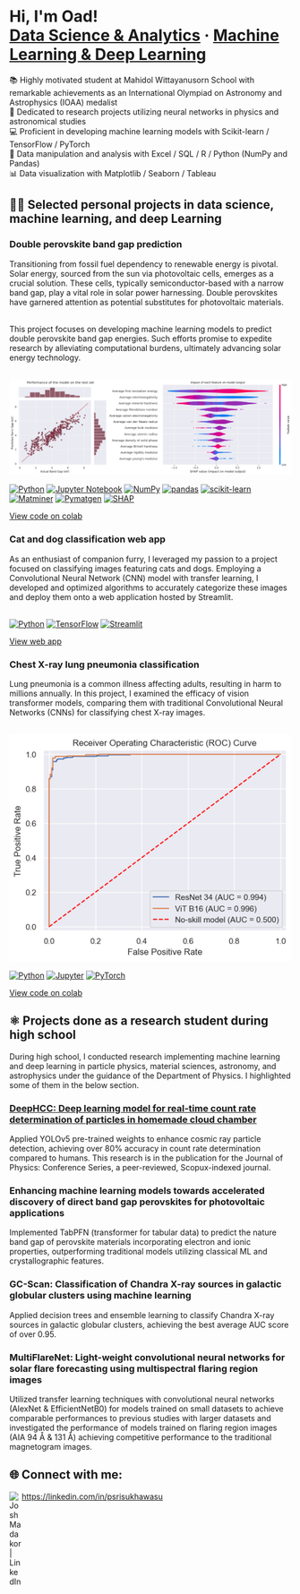 <h1>Hi, I'm Oad! <a href="https://www.linkedin.com/in/psrisukhawasu/"><br>Data Science & Analytics</a> · <a href="https://github.com/phanuphatsrisukhawasu">Machine Learning & Deep Learning</a></h1>

📚 Highly motivated student at Mahidol Wittayanusorn School with remarkable achievements as an International Olympiad on Astronomy and Astrophysics (IOAA) medalist
<br>🌟 Dedicated to research projects utilizing neural networks in physics and astronomical studies
<br>💻 Proficient in developing machine learning models with Scikit-learn / TensorFlow / PyTorch
<br>🔎 Data manipulation and analysis with Excel / SQL / R / Python (NumPy and Pandas)
<br>📊 Data visualization with Matplotlib / Seaborn / Tableau

<h2>👨‍💻 Selected personal projects in data science, machine learning, and deep Learning</h2>

<h3>Double perovskite band gap prediction</h3>
Transitioning from fossil fuel dependency to renewable energy is pivotal. Solar energy, sourced from the sun via photovoltaic cells, emerges as a crucial solution. These cells, typically semiconductor-based with a narrow band gap, play a vital role in solar power harnessing. Double perovskites have garnered attention as potential substitutes for photovoltaic materials.

<br>This project focuses on developing machine learning models to predict double perovskite band gap energies. Such efforts promise to expedite research by alleviating computational burdens, ultimately advancing solar energy technology.

<br><img src="https://github.com/phanuphatsrisukhawasu/phanuphatsrisukhawasu/blob/main/image/double_perovskite_result.png?raw=true" alt="Model Performance & Interpretability">

[![Python](https://img.shields.io/static/v1?message=Python&logo=python&labelColor=5c5c5c&color=3776AB&logoColor=white&label=%20)](https://www.python.org/)
[![Jupyter Notebook](https://img.shields.io/static/v1?message=Jupyter%20Notebook&logo=jupyter&labelColor=5c5c5c&color=F37626&logoColor=white&label=%20)](https://jupyter.org/)
[![NumPy](https://img.shields.io/static/v1?message=NumPy&logo=numpy&labelColor=5c5c5c&color=013243&logoColor=white&label=%20)](https://numpy.org/)
[![pandas](https://img.shields.io/static/v1?message=pandas&logo=pandas&labelColor=5c5c5c&color=150458&logoColor=white&label=%20)](https://pandas.pydata.org/)
[![scikit-learn](https://img.shields.io/static/v1?message=scikit--learn&logo=scikit-learn&labelColor=5c5c5c&color=F7931E&logoColor=white&label=%20)](https://scikit-learn.org/)
[![Matminer](https://img.shields.io/static/v1?message=Matminer&logo=data:image/png;base64,iVBORw0KGgoAAAANSUhEUgAAAB4AAAAeCAIAAAC0Ujn1AAAAWklEQVR42mL8//8/A6WBgYHwPx/AdHgEhIeFALoA1EykD+gciEgFYIgkFk0/AzXmEnigfIjFoEP4AcABxBuF2oLFaIBKR+ICqCaIFAB4wB9BwEcDdUgsAvoB7YCMkBMAjYBpsAhMAjAwtCAQF6gU+ADIBLxMbC0RlgLwAU8RlhACQABJQATGULtIskkBQLZABn/AAUAFSXCnGIU8CZgAAAABJRU5ErkJggg==&labelColor=5c5c5c&color=1A2B3D&logoColor=white&label=%20)](https://hackingmaterials.lbl.gov/matminer/)
[![Pymatgen](https://img.shields.io/static/v1?message=Pymatgen&logo=data:image/png;base64,iVBORw0KGgoAAAANSUhEUgAAAB4AAAAeCAIAAAC0Ujn1AAAAQUlEQVR42mL8//8/A6WBgYHwPx/AdHgEhIeFALoA1EykD+gciEgFYIgkFk0/AzXmEnigfIjFoEP4AcABxBuF2oLFaIBKR+ICqCaIFAB4wB9BwEcDdUgsAvoB7YCMkBMAjYBpsAhMAjAwtCAQF6gU+ADIBLxMbC0RlgLwAU8RlhACQABJQATGULtIskkBQLZABn/AAUAFSXCnGIU8CZgAAAABJRU5ErkJggg==&labelColor=5c5c5c&color=00467F&logoColor=white&label=%20)](http://www.pymatgen.org/)
[![SHAP](https://img.shields.io/static/v1?message=SHAP&logo=data:image/png;base64,iVBORw0KGgoAAAANSUhEUgAAAB4AAAAeCAIAAAC0Ujn1AAAAOUlEQVR42mL8//8/A6WBgYHwPx/AdHgEhIeFALoA1EykD+gciEgFYIgkFk0/AzXmEnigfIjFoEP4AcABxBuF2oLFaIBKR+ICqCaIFAB4wB9BwEcDdUgsAvoB7YCMkBMAjYBpsAhMAjAwtCAQF6gU+ADIBLxMbC0RlgLwAU8RlhACQABJQATGULtIskkBQLZABn/AAUAFSXCnGIU8CZgAAAABJRU5ErkJggg==&labelColor=5c5c5c&color=1A2B3D&logoColor=white&label=%20)](https://github.com/slundberg/shap)

[View code on colab](https://drive.google.com/file/d/1Ev64CCgq-ei3yzQ6JGnacF5upXPceHpX/view?usp=sharing)

<h3>Cat and dog classification web app</h3>
As an enthusiast of companion furry, I leveraged my passion to a project focused on classifying images featuring cats and dogs. Employing a Convolutional Neural Network (CNN) model with transfer learning, I developed and optimized algorithms to accurately categorize these images and deploy them onto a web application hosted by Streamlit.
<br> </br>

[![Python](https://img.shields.io/static/v1?message=Python&logo=python&labelColor=5c5c5c&color=3776AB&logoColor=white&label=%20)](https://www.python.org/)
[![TensorFlow](https://img.shields.io/static/v1?message=TensorFlow&logo=tensorflow&labelColor=5c5c5c&color=FF6F00&logoColor=white&label=%20)](https://www.tensorflow.org/)
[![Streamlit](https://img.shields.io/static/v1?message=Streamlit&logo=streamlit&labelColor=5c5c5c&color=FF4B4B&logoColor=white&label=%20)](https://www.streamlit.io/)

[View web app](https://psrisukhawasu-catsdogsclassifier.streamlit.app/)

<h3>Chest X-ray lung pneumonia classification</h3>
Lung pneumonia is a common illness affecting adults, resulting in harm to millions annually. In this project, I examined the efficacy of vision transformer models, comparing them with traditional Convolutional Neural Networks (CNNs) for classifying chest X-ray images.

<br><img src="https://github.com/phanuphatsrisukhawasu/phanuphatsrisukhawasu/blob/main/image/chest_xray_roc.png?raw=true" alt="Receiver Operating Characteristic (ROC) Curve">

[![Python](https://img.shields.io/static/v1?message=Python&logo=python&labelColor=5c5c5c&color=3776AB&logoColor=white&label=%20)](https://www.python.org/)
[![Jupyter](https://img.shields.io/static/v1?message=Jupyter&logo=jupyter&labelColor=5c5c5c&color=F37626&logoColor=white&label=%20)](https://jupyter.org/)
[![PyTorch](https://img.shields.io/static/v1?message=PyTorch&logo=pytorch&labelColor=5c5c5c&color=EE4C2C&logoColor=white&label=%20)](https://pytorch.org/)

[View code on colab](https://drive.google.com/file/d/1-sSynBwibYYiZiIWwATkbnXEm2Z5S7Vd/view?usp=sharing)

<h2>⚛️ Projects done as a research student during high school</h2>

During high school, I conducted research implementing machine learning and deep learning in particle physics, material sciences, astronomy, and astrophysics under the guidance of the Department of Physics. I highlighted some of them in the below section.

<h3><a href="https://iopscience.iop.org/article/10.1088/1742-6596/2653/1/012007">DeepHCC: Deep learning model for real-time count rate determination of particles in homemade cloud chamber</a></h3>
Applied YOLOv5 pre-trained weights to enhance cosmic ray particle detection, achieving over 80% accuracy in count rate determination compared to humans. This research is in the publication for the Journal of Physics: Conference Series, a peer-reviewed, Scopux-indexed journal. 

<h3>Enhancing machine learning models towards accelerated discovery of direct band gap perovskites for photovoltaic applications</h3>
Implemented TabPFN (transformer for tabular data) to predict the nature band gap of perovskite materials incorporating electron and ionic properties, outperforming traditional models utilizing classical ML and crystallographic features.

<h3>GC-Scan: Classification of Chandra X-ray sources in galactic globular clusters using machine learning</h3>
Applied decision trees and ensemble learning to classify Chandra X-ray sources in galactic globular clusters, achieving the best average AUC score of over 0.95.

<h3>MultiFlareNet: Light-weight convolutional neural networks for solar flare forecasting using multispectral flaring region images</h3>
Utilized transfer learning techniques with convolutional neural networks (AlexNet & EfficientNetB0) for models trained on small datasets to achieve comparable performances to previous studies with larger datasets and investigated the performance of models trained on flaring region images (AIA 94 Å & 131 Å) achieving competitive performance to the traditional magnetogram images.

<h2>🌐 Connect with me:</h2>

[<img align="left" alt="JoshMadakor | LinkedIn" width="22px" src="https://cdn.jsdelivr.net/npm/simple-icons@v3/icons/linkedin.svg" />][linkedin]

[linkedin]: https://linkedin.com/in/psrisukhawasu
https://linkedin.com/in/psrisukhawasu

